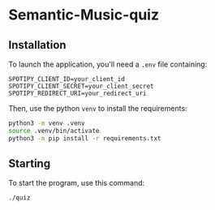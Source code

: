 # Semantic-Music-quiz

## Installation
To launch the application, you'll need a `.env` file containing:
```
SPOTIPY_CLIENT_ID=your_client_id
SPOTIPY_CLIENT_SECRET=your_client_secret
SPOTIPY_REDIRECT_URI=your_redirect_uri
```

Then, use the python `venv` to install the requirements:
```bash
python3 -m venv .venv
source .venv/bin/activate
python3 -m pip install -r requirements.txt
```

## Starting
To start the program, use this command:
```bash
./quiz
```
